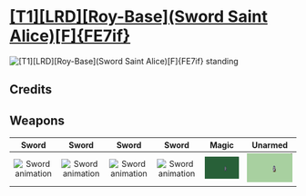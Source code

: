 # [\[T1\]\[LRD\]\[Roy-Base\]\(Sword Saint Alice\)\[F\]{FE7if}](./)

<img src="./1.%20Sword%20(Airgetlam%20-%20Fixed%20-%20Sans%20Luceid)/Sword_000.png" alt="[T1][LRD][Roy-Base](Sword Saint Alice)[F]{FE7if} standing" />

## Credits



## Weapons


|Sword |Sword |Sword |Sword |Magic |Unarmed |
|  :---: | :---: | :---: | :---: | :---: | :---: |
| <img alt="Sword animation" src="./1.%20Sword%20(Airgetlam%20-%20Fixed%20-%20Sans%20Luceid)/Sword.gif" /> | <img alt="Sword animation" src="./1.%20Sword%20(Airgetlam%20-%20Luceid%20Crit)/Sword.gif" /> | <img alt="Sword animation" src="./1.%20Sword%20(Luceid)/Sword.gif" /> | <img alt="Sword animation" src="./1.%20Sword%20(Sol%20Katti%20Design%20-%20Luceid)/Sword.gif" /> | <img alt="Magic animation" src="./6.%20Magic/Magic.gif" /> | <img alt="Unarmed animation" src="./8.%20Unarmed/Unarmed.gif" /> |
